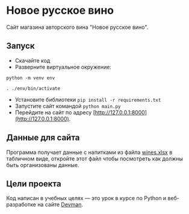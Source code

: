 # Новое русское вино

Сайт магазина авторского вина "Новое русское вино".

## Запуск

- Скачайте код
- Разверните виртуальное окружение:
```
python -m venv env

. ./env/bin/activate
```
- Установите библиотеки `pip install -r requirements.txt`
- Запустите сайт командой `python main.py`
- Перейдите на сайт по адресу [http://127.0.0.1:8000](http://127.0.0.1:8000).

## Данные для сайта

Программа получает данные с напитками из файла [wines.xlsx](https://github.com/VrHb/wine/blob/master/wines.xlsx) в табличном виде, откройте этот файл чтобы посмотреть как должны быть организованы данные.


## Цели проекта

Код написан в учебных целях — это урок в курсе по Python и веб-разработке на сайте [Devman](https://dvmn.org).
